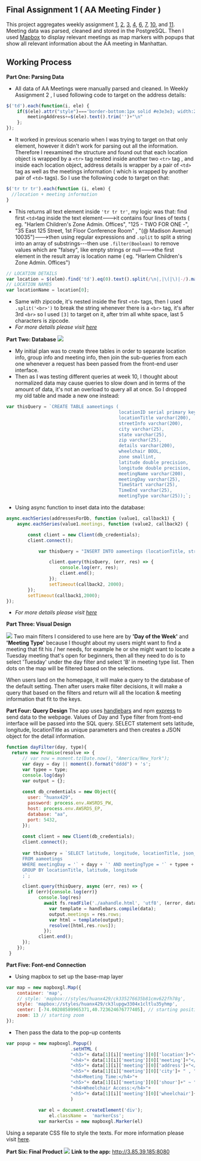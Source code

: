 
## Final Assignment 1 ( AA Meeting Finder )
This project aggregates weekly assignment [1](https://github.com/Xingwei726/data-structures/tree/master/week1), [2](https://github.com/Xingwei726/data-structures/tree/master/week2), [3](https://github.com/Xingwei726/data-structures/tree/master/week3), [4](https://github.com/Xingwei726/data-structures/tree/master/week4), [6](https://github.com/Xingwei726/data-structures/tree/master/week6), [7](https://github.com/Xingwei726/data-structures/tree/master/week7), [10](https://github.com/Xingwei726/data-structures/tree/master/week10), and [11](https://github.com/Xingwei726/data-structures/tree/master/week11). Meeting data was parsed, cleaned and stored in the PostgreSQL. Then I used [Mapbox](https://www.mapbox.com/) to display relevant meetings as map markers with popups that show all relevant information about the AA meeting in Manhattan.

## Working Process

**Part One: Parsing Data**

 - All data of AA Meetings were manually parsed and cleaned. In Weekly
   Assignment 2 , I used following code to target on the address
   details:

```javascript
$('td').each(function(i, ele) {
    if($(ele).attr("style")==='border-bottom:1px solid #e3e3e3; width:260px'){
        meetingAddress+=$(ele).text().trim('')+"\n"
    };
});
```

 - It worked in previous scenario when I was trying to target on that
   only element, however it didn't work for parsing out all the
   information. Therefore I reexamined the structure and found out that
   each location object is wrapped by a `<tr>` tag nested inside another
   two `<tr>` tag , and inside each location object, address details is
   wrapper by a pair of  `<td>` tag as well as the meetings information
   ( which is wrapped by another pair of  `<td>` tags). So I use the
   following code to target on that:

```javascript
$('tr tr tr').each(function (i, elem) {
  //location + meeting information
}
```

 - This returns all text element inside `'tr tr tr'`, my logic was that:
   find first `<td>`tag inside the text element--->it contains four
   lines of texts ( eg. "Harlem Children's Zone Admin. Offices", "125 -
   TWO FOR ONE -", "35 East 125 Street, 1st Floor Conference Room" , "(@
   Madison Avenue) 10035")--->then using regular expressions and
   `.split` to split a string into an array of substrings---then use
   `.filter(Boolean)` to remove values which are "falsey", like empty
   strings or null--->the first element in the result array is location
   name ( eg. "Harlem Children's Zone Admin. Offices")

```javascript
// LOCATION DETAILS
var location = $(elem).find('td').eq(0).text().split(/\n|,|\(|\)|-/).map(item => item.trim()).filter(Boolean);
// LOCATION NAMES
var locationName = location[0];
``` 

 - Same with zipcode, it's nested inside the first `<td>` tags, then I
   used `.split('<br>')` to break the string whenever there is a `<br>`
   tag, it's after 3rd `<br>` so I used `[3]` to target on it, after
   trim all white space, last 5 characters is zipcode.
 - *For more details please visit [here](https://github.com/Xingwei726/data-structures/tree/master/week7)*

 
 
 
 **Part Two: Database**
![](AAERModeling.png)

- My initial plan was to create three tables in order to separate location info, group info and meeting info, then join the sub-queries from each one whenever a request has been passed from the front-end user interface. 
- Then as I was testing different queries at week 10, I thought about normalized data may cause queries to slow down and in terms of the amount of data, it's not an overload to query all at once. So I dropped my old table and made a new one  instead:

```javascript
var thisQuery = `CREATE TABLE aameetings (
                                          locationID serial primary key,
                                          locationTitle varchar(200),
                                          streetInfo varchar(200),
                                          city varchar(25),
                                          state varchar(25),
                                          zip varchar(25),
                                          details varchar(200),
                                          wheelchair BOOL,
                                          zone smallint,
                                          latitude double precision,
                                          longitude double precision,
                                          meetingName varchar(200),
                                          meetingDay varchar(25),
                                          TimeStart varchar(25),
                                          TimeEnd varchar(25),
                                          meetingType varchar(25));`;  
```

 - Using async function to inset data into the database:

```javascript
async.eachSeries(addressesForDb, function (value1, callback1) {
    async.eachSeries(value1.meetings, function (value2, callback2) {

        const client = new Client(db_credentials);
        client.connect();

            var thisQuery = "INSERT INTO aameetings (locationTitle, streetInfo, city, state, zip, details, wheelchair, zone, latitude, longitude, meetingName, meetingDay, TimeStart, TimeEnd, meetingType) VALUES (E'" + value1.locationTitle + "','" + value1.streetInfo + "', '" + value1.city + "', '" + value1.state + "', '"+ value1.zip + "', '" + value1.details + "', '" + value1.wheelchair + "', '" + value1.zone + "', '" + value1.geocode.latitude + "', '"+value1.geocode.longitude + "','" + value2.meetingName + "','" + value2.day + "', '" + value2.start + "', '" + value2.end + "', '"+ value2.type + "');";

                client.query(thisQuery, (err, res) => {
                    console.log(err, res);
                    client.end();
                });
                setTimeout(callback2, 2000);
        });
        setTimeout(callback1,2000);
}); 

```
 - *For more details please visit [here](https://github.com/Xingwei726/data-structures/blob/master/week7/week7_insertData.js)*


 
  
**Part Three: Visual Design**

![](aaHomepageTooltip.png)
Two main filters I considered to use here are by **'Day of the Week'** and **'Meeting Type'** because I thought about my users might want to find a meeting that fit his / her needs, for example he or she might want to locate a Tuesday meeting that's open for beginners, then all they need to do is to select 'Tuesday' under the day filter and select 'B' in meeting type list. Then dots on the map will be filtered based on the selections.

When users land on the homepage, it will make a query to the database of the default setting. Then after users make filter decisions, it will make a query that based on the filters and return will all the location & meeting information that fit to the keys.

  
**Part Four: Query Design**
The app uses [handlebars](https://handlebarsjs.com/) and npm [express](https://www.npmjs.com/package/express)  to send data to the webpage. Values of Day and Type filter from front-end interface will be passed into the SQL query. SELECT statement sets latitude, longitude, locationTitle as unique parameters and then creates a JSON object for the detail information. 

```javascript
function dayFilter(day, type){
  return new Promise(resolve => {
      // var now = moment.tz(Date.now(), "America/New_York"); 
      var dayy = day || moment().format("dddd") + 's'; 
      var typee = type;
      console.log(day)
      var output = {};
     
      const db_credentials = new Object({
        user: "huanx429",
        password: process.env.AWSRDS_PW,
        host: process.env.AWSRDS_EP,
        database: "aa",
        port: 5432,
      });
      
      const client = new Client(db_credentials);
      client.connect();
      
      var thisQuery = `SELECT latitude, longitude, locationTitle, json_agg(json_build_object('location', locationTitle, 'address', streetInfo,'details',details, 'zipcode', zip, 'state', state,'city', city, 'meeting', meetingName, 'day', meetingDay,'shour', TimeStart,'ehour', TimeEnd, 'types', meetingType, 'wheelchair', wheelchair)) as meeting
      FROM aameetings
      WHERE meetingDay = '` + dayy + `' AND meetingType = '` + typee + `'
      GROUP BY locationTitle, latitude, longitude
      ;`;

      client.query(thisQuery, async (err, res) => {
        if (err){console.log(err)}
            console.log(res)
              await fs.readFile('./aahandle.html', 'utf8', (error, data) => {
                var template = handlebars.compile(data);
                output.meetings = res.rows;
                var html = template(output);
                resolve([html,res.rows]);
              });
            client.end();
      });
    });
 }

```



**Part Five: Font-end Connection**

 - Using mapbox to set up the base-map layer

```javascript
var map = new mapboxgl.Map({
    container: 'map',
    // style: 'mapbox://styles/huanx429/ck335276635b81cmv622fh78g',
    style: 'mapbox://styles/huanx429/ck3lupgw3304x1cltlu35yhmp',
    center: [-74.00208589965371,40.723624676777405], // starting position [lng,lat]
    zoom: 13 // starting zoom
});
```

 - Then pass the data to the pop-up contents
```javascript
var popup = new mapboxgl.Popup()
                        .setHTML (
                        "<h3>"+ data[1][i]['meeting'][0]['location']+"</h3>"+
                        "<h4>"+ data[1][i]['meeting'][0]['meeting']+"</h4>"+
                        "<h5>"+ data[1][i]['meeting'][0]['address']+"</h5>"+
                        "<h5>"+ data[1][i]['meeting'][0]['city']+ " , " + data[1][i]['meeting'][0]['state']+ "  " +data[1][i]['meeting'][0]['zipcode']+"</h5>"+
                        "<h4>Meeting Time:</h4>"+
                        "<h5>"+ data[1][i]['meeting'][0]['shour']+" ~ "+data[1][i]['meeting'][0]['ehour']+"</h5>"+
                        "<h4>Wheelchair Access:</h4>"+
                        "<h5>"+ data[1][i]['meeting'][0]['wheelchair']+"</h5>"
                        )
                        
            var el = document.createElement('div');
                el.className =  'markerCss';
            var markerCss = new mapboxgl.Marker(el)
```

Using a separate CSS file to style the texts. For more information please visit [here](https://github.com/Xingwei726/data-structures/tree/master/Final).

**Part Six: Final Product**
![](AAERModeling.png)
**Link to the app:** http://3.85.39.185:8080
